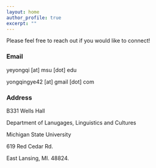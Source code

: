 ```yaml
---
layout: home
author_profile: true
excerpt: ""
--- 
```


Please feel free to reach out if you would like to connect!

### Email
 
yeyongqi [at] msu [dot] edu
 
yongqingye42 [at] gmail [dot] com

###  Address
 
B331 Wells Hall

Department of Lanugages, Linguistics and Cultures
 
Michigan State University 
 
619 Red Cedar Rd.
 
East Lansing, MI. 48824.
